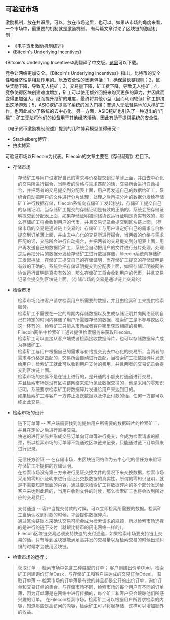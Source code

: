 ##   可验证市场


激励机制，放在共识层，可以，放在市场这里，也可以。如果从市场的角度来看，一个市场中，最重要的机制就是激励机制。
有两篇文章讨论了区块链的激励机制：    
+ 《电子货币激励机制综述》
+ 《Bitcoin's Underlying Incentives》

《Bitcoin's Underlying Incentives》我翻译了中文版，[这里](https://github.com/stone-note/articles)可以下载。

竞争让网络更加安全。《Bitcoin's Underlying Incentives》指出，比特币的安全性和经济性是相互作用的。危及安全性的因素包括：1，确保最长链规则；2，区块奖励下降，导致无人挖矿；3，交易量下降，矿工费下降，导致无人挖矿；4，竞争使得区块创建难度增加，矿工可以使用额外回报来购买更多的算力，并因此而变得更加强大，继而提升挖矿的难度，最终将其他小型（因而利润较低）矿工排挤出这场游戏；5，ASIC挖矿提高了系统的准入门槛：普通人无法轻易地加入挖矿工作，也因此减少了系统的去中心化。另一方面，ASIC挖矿也引入了一种退出的“门槛”：矿工无法将他们的设备用于其他经济活动，因此有助于提供系统的安全性。

《电子货币激励机制综述》提到的几种博弈模型值得研究：
+ Stackelberg博弈
+ 拍卖博弈


可验证市场以Filecoin为代表。Filecoin的文章主要在《存储证明》栏目下。
+ 存储市场
> 存储矿工与用户设定好自己的需求与价格提交到订单薄上面，并由去中心化的交易所进行撮合，当两者的价格与需求匹配的话，交易所会进行自动撮合，并把两者的交易提交到分配表上面，用户再发送自己的数据给矿工，系统会自动把用户的文件进行分片处理，处理之后再把分片的数据分发给存储矿工进行数据存储，filecoin系统向存储矿工发起挑战，存储矿工提交自己的存储证明，当存储矿工提交的存储证明是有效的正确的，系统会把存储证明提交到分配表上面，如果存储证明被网络协议运行证明是真实有效的，那么存储矿工将会收到用户的代币，并且交易记录会提交到区块链上面。（存储市场的交易是通过链上交易的）存储矿工与用户设定好自己的需求与价格提交到订单薄上面，并由去中心化的交易所进行撮合，当两者的价格与需求匹配的话，交易所会进行自动撮合，并把两者的交易提交到分配表上面，用户再发送自己的数据给矿工，系统会自动把用户的文件进行分片处理，处理之后再把分片的数据分发给存储矿工进行数据存储，filecoin系统向存储矿工发起挑战，存储矿工提交自己的存储证明，当存储矿工提交的存储证明是有效的正确的，系统会把存储证明提交到分配表上面，如果存储证明被网络协议运行证明是真实有效的，那么存储矿工将会收到用户的代币，并且交易记录会提交到区块链上面。（存储市场的交易是通过链上交易的）


+ 检索市场
> 检索市场允许客户请求检索用户所需要的数据，并且由检索矿工来提供检索服务。    
> 检索矿工不需要在一定的周期内存储数据以及生成存储证明并向网络证明自己在特定的时间内存储了用户所需要存储的数据，检索矿工是不参与挖区块这一环节的，检索矿工只能从市场或者客户哪里获取相应的费用。   
> Filecoin网络中检索矿工通过提供检索服务来获取Filecoin。   
> 检索矿工可以直接从客户端或者检索接收数据碎片，也可以存储数据碎片成为存储矿工。  
> 检索矿工与用户根据自己的需求与价格提交到去中心化的交易所，当两者的需求与价格是匹配的，交易所会自动进行匹配，当检索矿工把数据碎片发送给用户，检索矿工就此可以收到用户支付的费用，并且两者的交易记录会提交到区块链上面。   
> 检索市场的交易不是在链上进行的，是开通的小额支付通道进行交易。   
> 并且检索市场是没有区块链网络来进行见证数据交换的，他是采用的零知识证明，系统要求检索矿工将数据碎片发送给用户来达到目的。    
> 如果检索矿工与客户一方停止发送数据以及停止付款的话，任何一方都可以终止此交易。   

+ 检索市场的设计
> 链下订单薄 -- 客户端需要找到能提供用户所需要的数据碎片的检索矿工，并且在定价之后进行直接交易。   
> 快速的进行交易并形成交易订单向订单薄进行提交，会成为检索请求的瓶颈，所以检索市场的订单薄不能通过区块链来记录，只能通过链下订单薄来进行记录。   

> 无信任方验证 -- 在存储市场，由区块链网络作为去中心化的信任方来验证存储矿工所提供的存储证明。   
> 在检索市场没有第三方来进行见证交换文件的情况下来交换数据，检索市场采用的零知识证明来进行验证此交换数据的真实性，所谓的零知识证明，就是不需要知道里面的内容，通过要求检索矿工将数据碎片的多个部分发送给客户来达到此目的，当用户收到文件的时候，那么检索矿工也将会收到所对应的交易费用.   

> 支付通道 -- 客户当提交付款的时候，可以立即检索所需要的数据。检索矿工当确认收到付款的时候，才会提供数据碎片。   
> 通过区块链账本来确认交易可能会成为检索请求的瓶颈，所以检索市场选择的是进行的链下支付（就跟比特币的闪电网络一样的）。   
> Filecoin区块链交易必须支持快速的支付通道，如果检索市场要支持链上交易的话，只有等到区块链能满足高并发的交易量以及检索交易的时候出现纠纷的时候才会使用区块链。   

+ 检索市场的运行；

> 获取订单 -- 检索市场中包含三种类型的订单； 客户创建出价单Obid，检索矿工创建询价订单Oask，与存储矿工和客户端达成的交易订单Odeal。
> 获取订单薄 -- 检索市场的订单薄是有效的并且都是公开的出价订单，询价订单和交易订单的集合。与存储市场不同，检索市场的每个用户有不同的订单薄，因为订单薄是在网络中进行传播的，每个矿工和客户只会跟踪他们所感兴趣的订单。
> 在Filecoin检索市场，检索矿工可以根据用户所要求检索的内容，知道那些是高访问的内容，检索矿工可以将起存储，这样可以增加额外的收益。